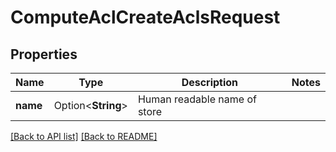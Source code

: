 # ComputeAclCreateAclsRequest

## Properties

Name | Type | Description | Notes
------------ | ------------- | ------------- | -------------
**name** | Option<**String**> | Human readable name of store | 

[[Back to API list]](../README.md#documentation-for-api-endpoints) [[Back to README]](../README.md)


